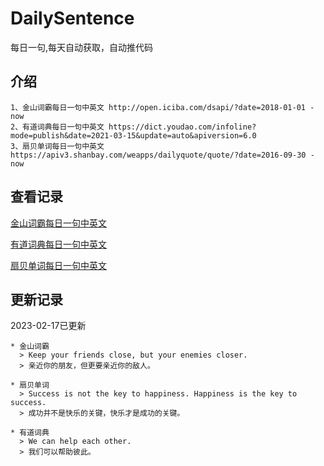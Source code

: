 # DailySentence

每日一句,每天自动获取，自动推代码

## 介绍

```
1、金山词霸每日一句中英文 http://open.iciba.com/dsapi/?date=2018-01-01 - now
2、有道词典每日一句中英文 https://dict.youdao.com/infoline?mode=publish&date=2021-03-15&update=auto&apiversion=6.0
3、扇贝单词每日一句中英文 https://apiv3.shanbay.com/weapps/dailyquote/quote/?date=2016-09-30 - now
```

## 查看记录

[金山词霸每日一句中英文](./data/iciba/)

[有道词典每日一句中英文](./data/youdao/)

[扇贝单词每日一句中英文](./data/shanbay/)

## 更新记录
2023-02-17已更新 
```
* 金山词霸
  > Keep your friends close, but your enemies closer.
  > 亲近你的朋友，但更要亲近你的敌人。

* 扇贝单词
  > Success is not the key to happiness. Happiness is the key to success.
  > 成功并不是快乐的关键，快乐才是成功的关键。

* 有道词典
  > We can help each other.
  > 我们可以帮助彼此。

```
